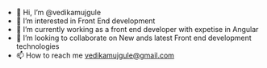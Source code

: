 - 👋 Hi, I’m @vedikamujgule
- 👀 I’m interested in Front End development
- 🌱 I’m currently working as a front end developer with expetise in Angular 
- 💞️ I’m looking to collaborate on New ands latest Front end development technologies 
- 📫 How to reach me vedikamujgule@gmail.com

<!---
vedikamujgule/vedikamujgule is a ✨ special ✨ repository because its `README.md` (this file) appears on your GitHub profile.
You can click the Preview link to take a look at your changes.
--->
